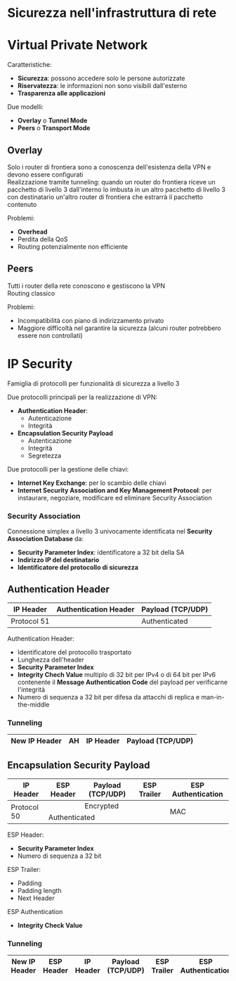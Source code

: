 # Sicurezza nell'infrastruttura di rete

# Virtual Private Network

Caratteristiche:
- **Sicurezza**: possono accedere solo le persone autorizzate
- **Riservatezza**: le informazioni non sono visibili dall'esterno
- **Trasparenza alle applicazioni**

Due modelli:
- **Overlay** o **Tunnel Mode**
- **Peers** o **Transport Mode**

## Overlay

Solo i router di frontiera sono a conoscenza dell'esistenza della VPN e devono essere configurati  
Realizzazione tramite tunneling: quando un router do frontiera riceve un pacchetto di livello 3 dall'interno lo imbusta in un altro pacchetto di livello 3 con destinatario un'altro router di frontiera che estrarrà il pacchetto contenuto

Problemi:
- **Overhead**
- Perdita della QoS
- Routing potenzialmente non efficiente

## Peers

Tutti i router della rete conoscono e gestiscono la VPN  
Routing classico

Problemi:
- Incompatibilità con piano di indirizzamento privato
- Maggiore difficoltà nel garantire la sicurezza (alcuni router potrebbero essere non controllati)

# IP Security

Famiglia di protocolli per funzionalità di sicurezza a livello 3

Due protocolli principali per la realizzazione di VPN:
- **Authentication Header**:
  - Autenticazione
  - Integrità
- **Encapsulation Security Payload**
  - Autenticazione
  - Integrità
  - Segretezza

Due protocolli per la gestione delle chiavi:
- **Internet Key Exchange**: per lo scambio delle chiavi
- **Internet Security Association and Key Management Protocol**: per instaurare, negoziare, modificare ed eliminare Security Association

### Security Association

Connessione simplex a livello 3 univocamente identificata nel **Security Association Database** da:
- **Security Parameter Index**: identificatore a 32 bit della SA
- **Indirizzo IP del destinatario**
- **Identificatore del protocollo di sicurezza**

## Authentication Header

| IP Header   | Authentication Header | Payload (TCP/UDP) |
| ----------- | --------------------- | ----------------- |
| Protocol 51 |                       | Authenticated     |

Authentication Header:
- Identificatore del protocollo trasportato
- Lunghezza dell'header
- **Security Parameter Index**
- **Integrity Chech Value** multiplo di 32 bit per IPv4 o di 64 bit per IPv6 contenente il **Message Authentication Code** del payload per verificarne l'integrità
- Numero di sequenza a 32 bit per difesa da attacchi di replica e man-in-the-middle

### Tunneling

| New IP Header | AH | IP Header | Payload (TCP/UDP) |
| ------------- | -- | --------- | ----------------- |

## Encapsulation Security Payload

<table>
  <thead>
    <tr>
      <th>IP Header</th>
      <th>ESP Header</th>
      <th>Payload (TCP/UDP)</th>
      <th>ESP Trailer</th>
      <th>ESP Authentication</th>
    </tr>
  </thead>
  <tbody>
    <tr>
      <td rowspan="2">Protocol 50</td>
      <td></td>
      <td colspan="2">Encrypted</td>
      <td rowspan="2">MAC</td>
    </tr>
    <tr>
      <td colspan="3">Authenticated</td>
    </tr>
  </tbody>
</table>

ESP Header:
- **Security Parameter Index**
- Numero di sequenza a 32 bit

ESP Trailer:
- Padding
- Padding length
- Next Header

ESP Authentication
- **Integrity Check Value**

### Tunneling

| New IP Header | ESP Header | IP Header | Payload (TCP/UDP) | ESP Trailer | ESP Authentication |
| ------------- | ---------- | --------- | ----------------- | ----------- | -------------- |